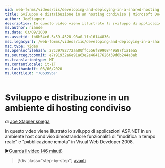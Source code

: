```yaml
---
uid: web-forms/videos/iis/developing-and-deploying-in-a-shared-hosting
title: Sviluppo e distribuzione in un hosting condiviso | Microsoft Docs
author: JoeStagner
description: In questo video viene illustrato lo sviluppo di applicazioni ASP.NET in un ambiente host condiviso, dimostrando &quot;&quot; di modifica in tempo reale e &quot;& di pubblicazione remota...
ms.author: riande
ms.date: 03/09/2009
ms.assetid: fb6b54c6-5459-4528-98a0-1fb16144836a
msc.legacyurl: /web-forms/videos/iis/developing-and-deploying-in-a-shared-hosting
msc.type: video
ms.openlocfilehash: 27139782772aa00ffc556f89908449a87f1a1ea5
ms.sourcegitcommit: e7e91932a6e91a63e2e46417626f39d6b244a3ab
ms.translationtype: MT
ms.contentlocale: it-IT
ms.lasthandoff: 03/06/2020
ms.locfileid: "78639958"
---
```

# <a name="developing-and-deploying-in-a-shared-hosting"></a>Sviluppo e distribuzione in un ambiente di hosting condiviso

di [Joe Stagner spiega](https://github.com/JoeStagner)

In questo video viene illustrato lo sviluppo di applicazioni ASP.NET in un ambiente host condiviso dimostrando le funzionalità di "modifica in tempo reale" e "pubblicazione remota" in Visual Web Developer 2008.

[&#9654;Guarda il video (46 minuti)](https://channel9.msdn.com/Blogs/ASP-NET-Site-Videos/developing-and-deploying-in-a-shared-hosting)

> [!div class="step-by-step"]
> [avanti](working-with-iis7-deligated-admin.md)
